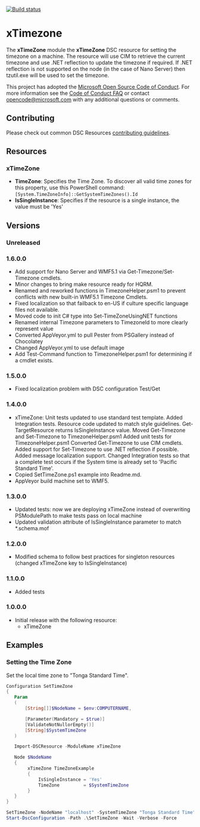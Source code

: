 [![Build status](https://ci.appveyor.com/api/projects/status/7m4cwgkr5x4igpck/branch/master?svg=true)](https://ci.appveyor.com/project/PowerShell/xtimezone/branch/master)

# xTimezone

The **xTimeZone** module the **xTimeZone** DSC resource for setting the timezone on a machine.
The resource will use CIM to retrieve the current timezone and use .NET reflection to update the timezone if required.
If .NET reflection is not supported on the node (in the case of Nano Server) then tzutil.exe will be used to set the timezone.

This project has adopted the [Microsoft Open Source Code of Conduct](https://opensource.microsoft.com/codeofconduct/).
For more information see the [Code of Conduct FAQ](https://opensource.microsoft.com/codeofconduct/faq/) or contact [opencode@microsoft.com](mailto:opencode@microsoft.com) with any additional questions or comments.

## Contributing

Please check out common DSC Resources [contributing guidelines](https://github.com/PowerShell/DscResource.Kit/blob/master/CONTRIBUTING.md).


## Resources

### xTimeZone

* **TimeZone**: Specifies the Time Zone. To discover all valid time zones for this property, use this PowerShell command: `[System.TimeZoneInfo]::GetSystemTimeZones().Id`
* **IsSingleInstance**: Specifies if the resource is a single instance, the value must be 'Yes'

## Versions

### Unreleased

### 1.6.0.0
* Add support for Nano Server and WMF5.1 via Get-Timezone/Set-Timezone cmdlets.
* Minor changes to bring make resource ready for HQRM.
* Renamed and reworked functions in TimezoneHelper.psm1 to prevent conflicts with new built-in WMF5.1 Timezone Cmdlets.
* Fixed localization so that failback to en-US if culture specific language files not available.
* Moved code to init C# type into Set-TimeZoneUsingNET functions
* Renamed internal Timezone parameters to TimezoneId to more clearly represent value
* Converted AppVeyor.yml to pull Pester from PSGallery instead of Chocolatey
* Changed AppVeyor.yml to use default image
* Add Test-Command function to TimezoneHelper.psm1 for determining if a cmdlet exists.

### 1.5.0.0
* Fixed localization problem with DSC configuration Test/Get

### 1.4.0.0

* xTimeZone: Unit tests updated to use standard test template.
             Added Integration tests.
             Resource code updated to match style guidelines.
             Get-TargetResource returns IsSingleInstance value.
             Moved Get-Timezone and Set-Timezone to TimezoneHelper.psm1
             Added unit tests for TimezoneHelper.psm1
             Converted Get-Timezone to use CIM cmdlets.
             Added support for Set-Timezone to use .NET reflection if possible.
             Added message localization support.
             Changed Integration tests so that a complete test occurs if the System time is already set to 'Pacific Standard Time'.
* Copied SetTimeZone.ps1 example into Readme.md.
* AppVeyor build machine set to WMF5.

### 1.3.0.0

* Updated tests: now we are deploying xTimeZone instead of overwriting PSModulePath to make tests pass on local machine
* Updated validation attribute of IsSingleInstance parameter to match *.schema.mof

### 1.2.0.0

* Modified schema to follow best practices for singleton resources (changed xTimeZone key to IsSingleInstance)

### 1.1.0.0

* Added tests

### 1.0.0.0

* Initial release with the following resource:
    - xTimeZone

## Examples

### Setting the Time Zone

Set the local time zone to "Tonga Standard Time".

```powershell
Configuration SetTimeZone
{
   Param
   (
       [String[]]$NodeName = $env:COMPUTERNAME,

       [Parameter(Mandatory = $true)]
       [ValidateNotNullorEmpty()]
       [String]$SystemTimeZone
   )

   Import-DSCResource -ModuleName xTimeZone

   Node $NodeName
   {
        xTimeZone TimeZoneExample
        {
            IsSingleInstance = 'Yes'
            TimeZone         = $SystemTimeZone
        }
   }
}

SetTimeZone -NodeName "localhost" -SystemTimeZone "Tonga Standard Time"
Start-DscConfiguration -Path .\SetTimeZone -Wait -Verbose -Force
```
